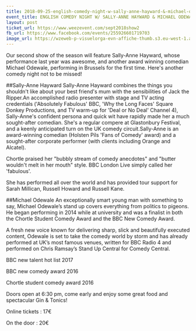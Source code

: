 ```yaml
---
title: 2018-09-25-english-comedy-night-w-sally-anne-hayward-&-michael-odewale
event_title: ENGLISH COMEDY NIGHT W/ SALLY-ANNE HAYWARD & MICHAEL ODEWALE
layout: post
ticket_url: https://www.weezevent.com/sept2018show2
fb_url: https://www.facebook.com/events/255926601719703
image_url: https://wzeweb-p-visuelorga-evn-affiche-thumb.s3.eu-west-1.amazonaws.com/affiche_371759.thumb53700.1535626302.jpg
---
```

Our second show of the season will feature Sally-Anne Hayward, whose performance last year was awesome, and another award winning comedian Michael Odewale, performing in Brussels for the first time. Here's another comedy night not to be missed!

##Sally-Anne Hayward
Sally-Anne Hayward combines the things you shouldn't like about your best friend's mum with the sensibilities of Jack the Ripper.An accomplished radio presenter with stage and TV acting credentials ('Absolutely Fabulous' BBC, 'Why the Long Faces' Square Donkey Productions, and TV warm-up for 'Deal or No Deal' Channel 4), Sally-Anne's confident persona and quick wit have rapidly made her a much sought-after comedian. She's a regular compere at Glastonbury Festival, and a keenly anticipated turn on the UK comedy circuit.Sally-Anne is an award-winning comedian (Holsten Pils 'Fans of Comedy' award) and a sought-after corporate performer (with clients including Orange and Alcatel).

Chortle praised her "bubbly stream of comedy anecdotes" and "butter wouldn't melt in her mouth" style. BBC London Live simply called her 'fabulous'.

She has performed all over the world and has provided tour support for Sarah Millican, Russell Howard and Russell Kane.

##Michael Odewale
An exceptionally smart young man with something to say, Michael Odewale’s stand up covers everything from politics to pigeons. He began performing in 2014 while at university and was a finalist in both the Chortle Student Comedy Award and the BBC New Comedy Award.

A fresh new voice known for delivering sharp, slick and beautifully executed content, Odewale is set to take the comedy world by storm and has already performed at UK’s most famous venues, written for BBC Radio 4 and performed on Chris Ramsay’s Stand Up Central for Comedy Central.

BBC new talent hot list 2017

BBC new comedy award 2016

Chortle student comedy award 2016

Doors open at 6:30 pm, come early and enjoy some great food and spectacular Gin & Tonics!

Online tickets : 17€

On the door : 20€